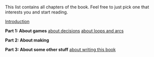 This list contains all chapters of the book.
Feel free to just pick one that interests you and start reading.


[Introduction](lr_intro)

<b>Part 1: About games</b>
[about decisions](lr_decisions)
[about loops and arcs](lr_loops_arcs)


<b>Part 2: About making</b>

<b>Part 3: About some other stuff</b>
[about writing this book](lr_writing_book)
